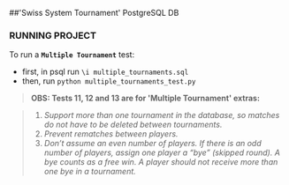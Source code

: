 ##'Swiss System Tournament' PostgreSQL DB

### RUNNING PROJECT

To run a **`Multiple Tournament`** test:
- first, in psql run `\i multiple_tournaments.sql`
- then, run `python multiple_tournaments_test.py`

>**OBS: Tests 11, 12 and 13 are for 'Multiple Tournament' extras:**

>1. *Support more than one tournament in the database, so matches do not have to be deleted between tournaments.*
>2. *Prevent rematches between players.*
>3. *Don’t assume an even number of players. If there is an odd number of players, assign one player a “bye” (skipped round). A bye counts as a free win. A player should not receive more than one bye in a tournament.*